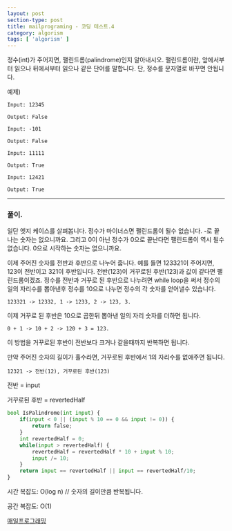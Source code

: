 ```yaml
---
layout: post
section-type: post
title: mailprograming - 코딩 테스트.4
category: algorism
tags: [ 'algorism' ]
---
```


정수(int)가 주어지면, 팰린드롬(palindrome)인지 알아내시오. 팰린드롬이란, 앞에서부터 읽으나 뒤에서부터 읽으나 같은 단어를 말합니다. 단, 정수를 문자열로 바꾸면 안됩니다.

예제)
```
Input: 12345

Output: False
```

```
Input: -101

Output: False
```

```
Input: 11111

Output: True
```

```
Input: 12421

﻿Output: True
```

---

### 풀이.

일단 엣지 케이스를 살펴봅니다. 정수가 마이너스면 팰린드롬이 될수 없습니다. -로 끝나는 숫자는 없으니까요. 그리고 0이 아닌 정수가 0으로 끝난다면 팰린드롬이 역시 될수 없습니다. 0으로 시작하는 숫자는 없으니까요.



이제 주어진 숫자를 전반과 후반으로 나누어 줍니다. 예를 들면 123321이 주어지면, 123이 전반이고 321이 후반입니다. 전반(123)이 거꾸로된 후반(123)과 값이 같다면 팰린드롬이겠죠. 정수를 전반과 거꾸로 된 후반으로 나누려면 while loop을 써서 정수의 일의 자리수를 뽑아낸후 정수를 10으로 나누면 정수의 각 숫자를 얻어낼수 있습니다.

```
123321 -> 12332, 1 -> 1233, 2 -> 123, 3.
```

이제 거꾸로 된 후반은 10으로 곱한뒤 뽑아낸 일의 자리 숫자를 더하면 됩니다.

```
0 + 1 -> 10 + 2 -> 120 + 3 = 123.
```

﻿이 방법을 거꾸로된 후반이 전반보다 크거나 같을때까지 반복하면 됩니다.



만약 주어진 숫자의 길이가 홀수라면, 거꾸로된 후반에서 1의 자리수를 없애주면 됩니다.
```
12321 -> 전반(12), 거꾸로된 후반(123)
```


전반 = input

거꾸로된 후반 = revertedHalf

```python
bool IsPalindrome(int input) {
    if(input < 0 || (input % 10 == 0 && input != 0)) {
        return false;
    }
    int revertedHalf = 0;
    while(input > revertedHalf) {
        revertedHalf = revertedHalf * 10 + input % 10;
        input /= 10;
    }
    return input == revertedHalf || input == revertedHalf/10;
}
```

시간 복잡도: O(log n) // 숫자의 길이만큼 반복됩니다.

공간 복잡도: O(1)


[매일프로그래밍](https://mailprogramming.com/)
